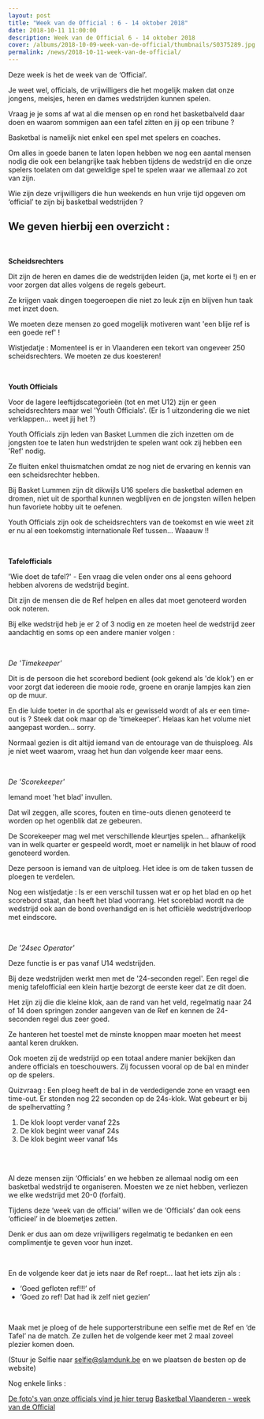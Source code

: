 ```yaml
---
layout: post
title: "Week van de Official : 6 - 14 oktober 2018"
date: 2018-10-11 11:00:00
description: Week van de Official 6 - 14 oktober 2018
cover: /albums/2018-10-09-week-van-de-official/thumbnails/S0375289.jpg
permalink: /news/2018-10-11-week-van-de-official/
---
```


Deze week is het de week van de ‘Official’.

Je weet wel, officials, de vrijwilligers die het mogelijk maken dat onze jongens, meisjes, heren en dames wedstrijden kunnen spelen.

Vraag je je soms af wat al die mensen op en rond het basketbalveld daar doen en waarom sommigen aan een tafel zitten en jij op een tribune ?

Basketbal is namelijk niet enkel een spel met spelers en coaches.

Om alles in goede banen te laten lopen hebben we nog een aantal mensen nodig die ook een belangrijke taak hebben tijdens de wedstrijd en die onze spelers toelaten om dat geweldige spel te spelen waar we allemaal zo zot van zijn.

Wie zijn deze vrijwilligers die hun weekends en hun vrije tijd opgeven om ‘official’ te zijn bij basketbal wedstrijden ?

## We geven hierbij een overzicht :

<br/>

**Scheidsrechters**

Dit zijn de heren en dames die de wedstrijden leiden (ja, met korte ei !) en er voor zorgen dat alles volgens de regels gebeurt.

Ze krijgen vaak dingen toegeroepen die niet zo leuk zijn en blijven hun taak met inzet doen.

We moeten deze mensen zo goed mogelijk motiveren want 'een blije ref is een goede ref' !

Wistjedatje : Momenteel is er in Vlaanderen een tekort van ongeveer 250 scheidsrechters. We moeten ze dus koesteren!

<br/>

**Youth Officials**

Voor de lagere leeftijdscategorieën (tot en met U12) zijn er geen scheidsrechters maar wel 'Youth Officials'. (Er is 1 uitzondering die we niet verklappen... weet jij het ?)

Youth Officials zijn leden van Basket Lummen die zich inzetten om de jongsten toe te laten hun wedstrijden te spelen want ook zij hebben een 'Ref' nodig.

Ze fluiten enkel thuismatchen omdat ze nog niet de ervaring en kennis van een scheidsrechter hebben.

Bij Basket Lummen zijn dit dikwijls U16 spelers die basketbal ademen en dromen, niet uit de sporthal kunnen wegblijven en de jongsten willen helpen hun favoriete hobby uit te oefenen.

Youth Officials zijn ook de scheidsrechters van de toekomst en wie weet zit er nu al een toekomstig internationale Ref tussen... Waaauw !!

<br/>

**Tafelofficials**

'Wie doet de tafel?' - Een vraag die velen onder ons al eens gehoord hebben alvorens de wedstrijd begint.

Dit zijn de mensen die de Ref helpen en alles dat moet genoteerd worden ook noteren.

Bij elke wedstrijd heb je er 2 of 3 nodig en ze moeten heel de wedstrijd zeer aandachtig en soms op een andere manier volgen :

<br/>

*De 'Timekeeper'*

Dit is de persoon die het scorebord bedient (ook gekend als 'de klok') en er voor zorgt dat iedereen die mooie rode, groene en oranje lampjes kan zien op de muur.

En die luide toeter in de sporthal als er gewisseld wordt of als er een time-out is ? Steek dat ook maar op de 'timekeeper'. Helaas kan het volume niet aangepast worden... sorry.

Normaal gezien is dit altijd iemand van de entourage van de thuisploeg. Als je niet weet waarom, vraag het hun dan volgende keer maar eens.

<br/>

*De 'Scorekeeper'*

Iemand moet 'het blad' invullen.

Dat wil zeggen, alle scores, fouten en time-outs dienen genoteerd te worden op het ogenblik dat ze gebeuren.

De Scorekeeper mag wel met verschillende kleurtjes spelen... afhankelijk van in welk quarter er gespeeld wordt, moet er namelijk in het blauw of rood genoteerd worden.

Deze persoon is iemand van de uitploeg. Het idee is om de taken tussen de ploegen te verdelen.

Nog een wistjedatje : Is er een verschil tussen wat er op het blad en op het scorebord staat, dan heeft het blad voorrang. Het scoreblad wordt na de wedstrijd ook aan de bond overhandigd en is het officiële wedstrijdverloop met eindscore.

<br/>

*De '24sec Operator'*

Deze functie is er pas vanaf U14 wedstrijden.

Bij deze wedstrijden werkt men met de '24-seconden regel'. Een regel die menig tafelofficial een klein hartje bezorgt de eerste keer dat ze dit doen.

Het zijn zij die die kleine klok, aan de rand van het veld, regelmatig naar 24 of 14 doen springen zonder aangeven van de Ref en kennen de 24-seconden regel dus zeer goed.

Ze hanteren het toestel met de minste knoppen maar moeten het meest aantal keren drukken.

Ook moeten zij de wedstrijd op een totaal andere manier bekijken dan andere officials en toeschouwers. Zij focussen vooral op de bal en minder op de spelers.

Quizvraag : Een ploeg heeft de bal in de verdedigende zone en vraagt een time-out. Er stonden nog 22 seconden op de 24s-klok. Wat gebeurt er bij de spelhervatting ?  
1. De klok loopt verder vanaf 22s
2. De klok begint weer vanaf 24s
3. De klok begint weer vanaf 14s

<br/>
<br/>

Al deze mensen zijn ‘Officials’ en we hebben ze allemaal nodig om een basketbal wedstrijd te organiseren. Moesten we ze niet hebben, verliezen we elke wedstrijd met 20-0 (forfait).

Tijdens deze ‘week van de official’ willen we de ‘Officials’ dan ook eens ‘officieel’ in de bloemetjes zetten.

Denk er dus aan om deze vrijwilligers regelmatig te bedanken en een complimentje te geven voor hun inzet.
  
<br/>

En de volgende keer dat je iets naar de Ref roept… laat het iets zijn als :

 - ‘Goed gefloten ref!!!’ of 
 - ‘Goed zo ref! Dat had ik zelf niet gezien’
  
<br/>

Maak met je ploeg of de hele supporterstribune een selfie met de Ref en ‘de Tafel’ na de match. Ze zullen het de volgende keer met 2 maal zoveel plezier komen doen.  

(Stuur je Selfie naar [selfie@slamdunk.be](mailto:selfie@slamdunk.be) en we plaatsen de besten op de website)

Nog enkele links :

[De foto's van onze officials vind je hier terug](/albums/2018-10-09-week-van-de-official "Foto's van onze Officials")
[Basketbal Vlaanderen - week van de Official](http://basketbal.vlaanderen/weekvandeofficial)

